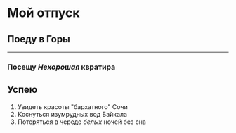 # Мой отпуск

## Поеду в **Горы**

---

### Посещу **_Нехорошая_ квратира**

## Успею 
1. Увидеть красоты "бархатного" Сочи
2. Коснуться изумрудных вод Байкала
3. Потеряться в череде _*белых*_ ночей без сна